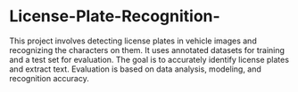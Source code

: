 # License-Plate-Recognition-
This project involves detecting license plates in vehicle images and recognizing the characters on them. It uses annotated datasets for training and a test set for evaluation. The goal is to accurately identify license plates and extract text. Evaluation is based on data analysis, modeling, and recognition accuracy.
